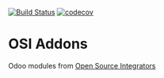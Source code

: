 [![Build Status](https://travis-ci.org/ursais/osi-addons.svg?branch=8.0)](https://travis-ci.org/ursais/osi-addons)
[![codecov](https://codecov.io/gh/ursais/osi-addons/branch/8.0/graph/badge.svg)](https://codecov.io/gh/ursais/osi-addons)

OSI Addons
==========

Odoo modules from [Open Source Integrators](https://www.opensourceintegrators.com)
